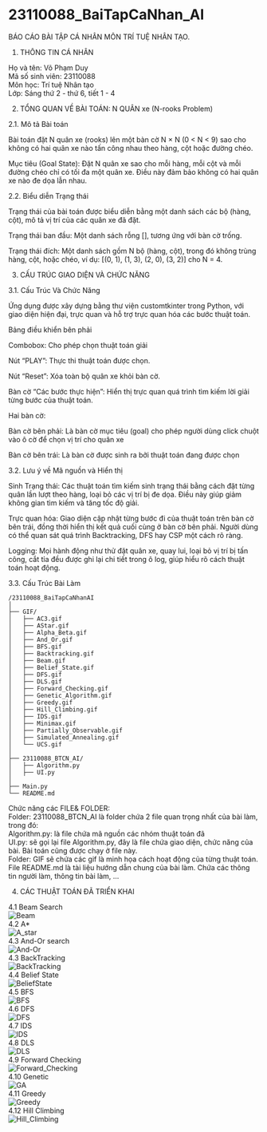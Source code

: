 # 23110088_BaiTapCaNhan_AI
BÁO CÁO BÀI TẬP CÁ NHÂN MÔN TRÍ TUỆ NHÂN TẠO.

1. THÔNG TIN CÁ NHÂN

Họ và tên: Võ Phạm Duy  
Mã số sinh viên: 23110088  
Môn học: Trí tuệ Nhân tạo  
Lớp: Sáng thứ 2 - thứ 6, tiết 1 - 4  

2. TỔNG QUAN VỀ BÀI TOÁN: N QUÂN xe (N-rooks Problem)  

2.1. Mô tả Bài toán

Bài toán đặt N quân xe (rooks) lên một bàn cờ N × N (0 < N < 9) sao cho không có hai quân xe nào tấn công nhau theo hàng, cột hoặc đường chéo.

Mục tiêu (Goal State):
Đặt N quân xe sao cho mỗi hàng, mỗi cột và mỗi đường chéo chỉ có tối đa một quân xe. Điều này đảm bảo không có hai quân xe nào đe dọa lẫn nhau.

2.2. Biểu diễn Trạng thái

Trạng thái của bài toán được biểu diễn bằng một danh sách các bộ (hàng, cột), mô tả vị trí của các quân xe đã đặt.

Trạng thái ban đầu: Một danh sách rỗng [], tương ứng với bàn cờ trống.

Trạng thái đích: Một danh sách gồm N bộ (hàng, cột), trong đó không trùng hàng, cột, hoặc chéo, ví dụ: [(0, 1), (1, 3), (2, 0), (3, 2)] cho N = 4.

3. CẤU TRÚC GIAO DIỆN VÀ CHỨC NĂNG

3.1. Cấu Trúc Và Chức Năng

Ứng dụng được xây dựng bằng thư viện customtkinter trong Python, với giao diện hiện đại, trực quan và hỗ trợ trực quan hóa các bước thuật toán.


Bảng điều khiển bên phải

Combobox: Cho phép chọn thuật toán giải 

Nút “PLAY”: Thực thi thuật toán được chọn.

Nút “Reset”: Xóa toàn bộ quân xe khỏi bàn cờ.

Bàn cờ “Các bước thực hiện”: Hiển thị trực quan quá trình tìm kiếm lời giải từng bước của thuật toán.

Hai bàn cờ:

Bàn cờ bên phải: Là bàn cờ mục tiêu (goal) cho phép người dùng click chuột vào ô cờ để chọn vị trí cho quân xe

Bàn cờ bên trái: Là bàn cờ được sinh ra bởi thuật toán đang được chọn

3.2. Lưu ý về Mã nguồn và Hiển thị

Sinh Trạng thái:
Các thuật toán tìm kiếm sinh trạng thái bằng cách đặt từng quân  lần lượt theo hàng, loại bỏ các vị trí bị đe dọa. Điều này giúp giảm không gian tìm kiếm và tăng tốc độ giải.

Trực quan hóa:
Giao diện cập nhật từng bước đi của thuật toán trên bàn cờ bên trái, đồng thời hiển thị kết quả cuối cùng ở bàn cờ bên phải. Người dùng có thể quan sát quá trình Backtracking, DFS hay CSP một cách rõ ràng.

Logging:
Mọi hành động như thử đặt quân xe, quay lui, loại bỏ vị trí bị tấn công, cắt tỉa đều được ghi lại chi tiết trong ô log, giúp hiểu rõ cách thuật toán hoạt động.

3.3. Cấu Trúc Bài Làm
```
/23110088_BaiTapCaNhanAI
│
├── GIF/
│   ├── AC3.gif
│   ├── AStar.gif
│   ├── Alpha_Beta.gif
│   ├── And_Or.gif
│   ├── BFS.gif
│   ├── Backtracking.gif
│   ├── Beam.gif
│   ├── Belief_State.gif
│   ├── DFS.gif
│   ├── DLS.gif
│   ├── Forward_Checking.gif
│   ├── Genetic_Algorithm.gif
│   ├── Greedy.gif
│   ├── Hill_Climbing.gif
│   ├── IDS.gif
│   ├── Minimax.gif
│   ├── Partially_Observable.gif
│   ├── Simulated_Annealing.gif
│   └── UCS.gif
│
├── 23110088_BTCN_AI/
│   ├── Algorithm.py
│   ├── UI.py
│   
├── Main.py
└── README.md
```

Chức năng các FILE& FOLDER:  
Folder: 23110088_BTCN_AI là folder chứa 2 file quan trọng nhất của bài làm, trong đó:  
  Algorithm.py: là file chứa mã nguồn các nhóm thuật toán đã  
  UI.py: sẽ gọi lại file Algorithm.py, đây là file chứa giao diện, chức năng của bài. Bài toán cũng được chạy ở file này.  
Folder: GIF sẽ chứa các gif là minh họa cách hoạt động của từng thuật toán.  
File README.md là tài liệu hướng dẫn chung của bài làm. Chứa các thông tin người làm, thông tin bài làm, ...

4. CÁC THUẬT TOÁN ĐÃ TRIỂN KHAI
   
4.1 Beam Search  
![Beam](https://github.com/user-attachments/assets/d36fccf9-bbff-4b95-a0d6-ec70220f25dd)  
4.2 A*  
![A_star](https://github.com/user-attachments/assets/9c212330-0e87-487c-932c-b1115005e126)  
4.3 And-Or search  
![And-Or](https://github.com/user-attachments/assets/8945a533-5618-46ee-b927-04a15374efe7)  
4.3 BackTracking  
![BackTracking](https://github.com/user-attachments/assets/3db06712-c9b8-45e9-8e84-c7722f197910)  
4.4 Belief State  
![BeliefState](https://github.com/user-attachments/assets/1955140f-8e0a-4054-b5df-c7f7117283ec)  
4.5 BFS  
![BFS](https://github.com/user-attachments/assets/f4399c17-b556-41c0-b86a-e13c629c8060)  
4.6 DFS  
![DFS](https://github.com/user-attachments/assets/752d6bef-a0b3-4a83-b885-63cbe7dc7733)  
4.7 IDS  
![IDS](https://github.com/user-attachments/assets/e4067688-5c09-4fc6-bd4d-bafbedd38e8f)  
4.8 DLS  
![DLS](https://github.com/user-attachments/assets/5f68cfe5-be31-4f11-941b-c863f1adb75c)  
4.9 Forward Checking  
![Forward_Checking](https://github.com/user-attachments/assets/72b5e6d7-c331-4718-9312-555c20639079)  
4.10 Genetic  
![GA](https://github.com/user-attachments/assets/d8fce76c-044c-4e10-87b9-6f93df3853d2)  
4.11 Greedy  
![Greedy](https://github.com/user-attachments/assets/979d6bb9-e691-4fb4-af6e-c2d90058aa9a)  
4.12 Hill Climbing  
![Hill_Climbing](https://github.com/user-attachments/assets/ae100721-f2a0-4dcc-8b9a-fb727d99be82)


















